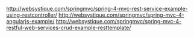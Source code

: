 http://websystique.com/springmvc/spring-4-mvc-rest-service-example-using-restcontroller/
http://websystique.com/springmvc/spring-mvc-4-angularjs-example/
http://websystique.com/springmvc/spring-mvc-4-restful-web-services-crud-example-resttemplate/